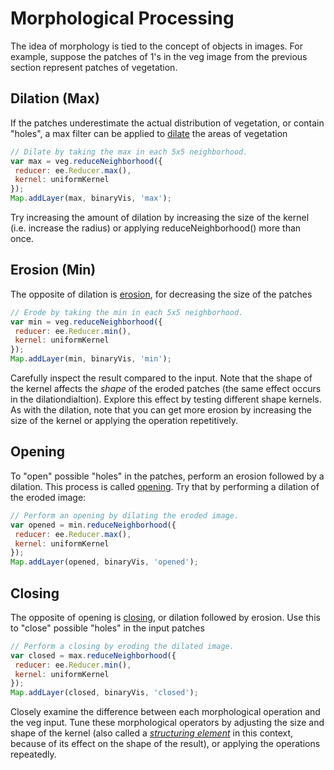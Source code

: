 # Morphological Processing

The idea of morphology is tied to the concept of objects in images. For example, suppose the patches of 1's in the veg image from the previous section represent patches of vegetation.

## Dilation (Max)

If the patches underestimate the actual distribution of vegetation, or contain "holes", a max filter can be applied to [dilate](https://en.wikipedia.org/wiki/Dilation_(morphology)) the areas of vegetation

```javascript
// Dilate by taking the max in each 5x5 neighborhood.
var max = veg.reduceNeighborhood({
 reducer: ee.Reducer.max(), 
 kernel: uniformKernel
});
Map.addLayer(max, binaryVis, 'max');
```


Try increasing the amount of dilation by increasing the size of the kernel (i.e. increase the radius) or applying reduceNeighborhood() more than once.

## Erosion (Min)

The opposite of dilation is [erosion](https://en.wikipedia.org/wiki/Erosion_(morphology)), for decreasing the size of the patches

```javascript
// Erode by taking the min in each 5x5 neighborhood.
var min = veg.reduceNeighborhood({
 reducer: ee.Reducer.min(), 
 kernel: uniformKernel
});
Map.addLayer(min, binaryVis, 'min');
```


Carefully inspect the result compared to the input. Note that the shape of the kernel affects the *shape* of the eroded patches (the same effect occurs in the dilationdialtion). Explore this effect by testing different shape kernels. As with the dilation, note that you can get more erosion by increasing the size of the kernel or applying the operation repetitively.

## Opening

To "open" possible "holes" in the patches, perform an erosion followed by a dilation. This process is called [opening](https://en.wikipedia.org/wiki/Opening_(morphology)). Try that by performing a dilation of the eroded image:

```javascript
// Perform an opening by dilating the eroded image.
var opened = min.reduceNeighborhood({
 reducer: ee.Reducer.max(), 
 kernel: uniformKernel
});
Map.addLayer(opened, binaryVis, 'opened');
```

## Closing

The opposite of opening is [closing](https://en.wikipedia.org/wiki/Closing_(morphology)), or dilation followed by erosion. Use this to "close" possible "holes" in the input patches

```javascript
// Perform a closing by eroding the dilated image.
var closed = max.reduceNeighborhood({
 reducer: ee.Reducer.min(), 
 kernel: uniformKernel
});
Map.addLayer(closed, binaryVis, 'closed');
```


Closely examine the difference between each morphological operation and the veg input. Tune these morphological operators by adjusting the size and shape of the kernel (also called a [*structuring element*](https://en.wikipedia.org/wiki/Structuring_element) in this context, because of its effect on the shape of the result), or applying the operations repeatedly.

 